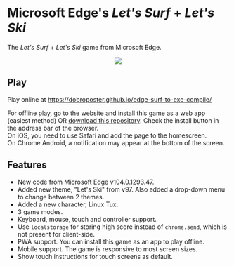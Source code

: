 # Microsoft Edge's *Let's Surf* + *Let's Ski*
The *Let's Surf* + *Let's Ski* game from Microsoft Edge.

<p align="center">
  <img src="https://i.imgur.com/9ybOdy7.png"/>
</p>

## Play
Play online at https://dobroposter.github.io/edge-surf-to-exe-compile/

For offline play, go to the website and install this game as a web app (easiest method) OR <a href="https://github.com/Dobroposter/edge-surf-to-exe-compile">download this repository</a>. Check the install button in the address bar of the browser.  
On iOS, you need to use Safari and add the page to the homescreen.  
On Chrome Android, a notification may appear at the bottom of the screen.

## Features
- New code from Microsoft Edge v104.0.1293.47.
- Added new theme, "Let's Ski" from v97. Also added a drop-down menu to change between 2 themes.
- Added a new character, Linux Tux.
- 3 game modes.
- Keyboard, mouse, touch and controller support.
- Use ``localstorage`` for storing high score instead of ``chrome.send``, which is not present for client-side.
- PWA support. You can install this game as an app to play offline.
- Mobile support. The game is responsive to most screen sizes.
- Show touch instructions for touch screens as default.
